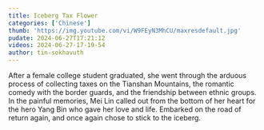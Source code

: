 ```yaml
---
title: Iceberg Tax Flower
categories: ['Chinese']
thumb: 'https://img.youtube.com/vi/W9FEyN3MhCU/maxresdefault.jpg'
pudate: 2024-06-27T17:21:12
videos: 2024-06-27-17-19-54
author: tin-sokhavuth
---
```

After a female college student graduated, she went through the arduous process of collecting taxes on the Tianshan Mountains, the romantic comedy with the border guards, and the friendship between ethnic groups. In the painful memories, Mei Lin called out from the bottom of her heart for the hero Yang Bin who gave her love and life. Embarked on the road of return again, and once again chose to stick to the iceberg.